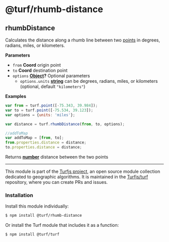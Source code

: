 # @turf/rhumb-distance

<!-- Generated by documentation.js. Update this documentation by updating the source code. -->

## rhumbDistance

Calculates the distance along a rhumb line between two [points](http://geojson.org/geojson-spec.html#point) in degrees, radians,
miles, or kilometers.

**Parameters**

-   `from` **Coord** origin point
-   `to` **Coord** destination point
-   `options` **[Object](https://developer.mozilla.org/en-US/docs/Web/JavaScript/Reference/Global_Objects/Object)?** Optional parameters
    -   `options.units` **[string](https://developer.mozilla.org/en-US/docs/Web/JavaScript/Reference/Global_Objects/String)** can be degrees, radians, miles, or kilometers (optional, default `"kilometers"`)

**Examples**

```javascript
var from = turf.point([-75.343, 39.984]);
var to = turf.point([-75.534, 39.123]);
var options = {units: 'miles'};

var distance = turf.rhumbDistance(from, to, options);

//addToMap
var addToMap = [from, to];
from.properties.distance = distance;
to.properties.distance = distance;
```

Returns **[number](https://developer.mozilla.org/en-US/docs/Web/JavaScript/Reference/Global_Objects/Number)** distance between the two points

<!-- This file is automatically generated. Please don't edit it directly:
if you find an error, edit the source file (likely index.js), and re-run
./scripts/generate-readmes in the turf project. -->

---

This module is part of the [Turfjs project](http://turfjs.org/), an open source
module collection dedicated to geographic algorithms. It is maintained in the
[Turfjs/turf](https://github.com/Turfjs/turf) repository, where you can create
PRs and issues.

### Installation

Install this module individually:

```sh
$ npm install @turf/rhumb-distance
```

Or install the Turf module that includes it as a function:

```sh
$ npm install @turf/turf
```
